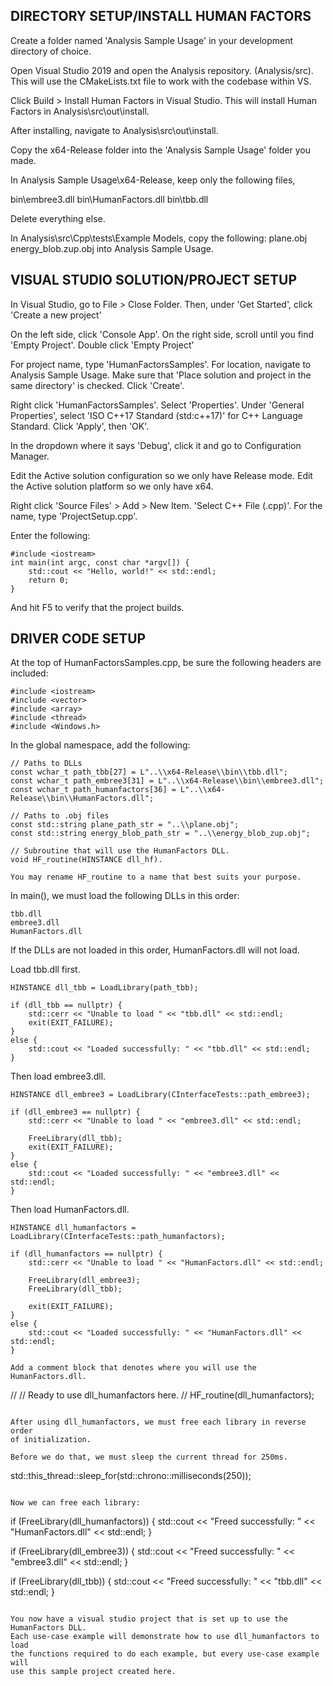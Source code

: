 <h2> DIRECTORY SETUP/INSTALL HUMAN FACTORS </h2>

Create a folder named 'Analysis Sample Usage' in your development directory of choice.

Open Visual Studio 2019 and open the Analysis repository.
(Analysis/src). This will use the CMakeLists.txt file to work with the codebase within VS.

Click Build > Install Human Factors in Visual Studio.
This will install Human Factors in
Analysis\src\out\install.

After installing, navigate to
Analysis\src\out\install.

Copy the x64-Release folder into the 'Analysis Sample Usage' folder you made.

In Analysis Sample Usage\x64-Release, keep only the following files,

bin\embree3.dll
bin\HumanFactors.dll
bin\tbb.dll

Delete everything else.

In Analysis\src\Cpp\tests\Example Models\, copy the following:
    plane.obj
    energy_blob.zup.obj
into Analysis Sample Usage.

<h2> VISUAL STUDIO SOLUTION/PROJECT SETUP </h2>

In Visual Studio, go to File > Close Folder.
Then, under 'Get Started', click 'Create a new project'

On the left side, click 'Console App'.
On the right side, scroll until you find 'Empty Project'.
Double click 'Empty Project'

For project name, type 'HumanFactorsSamples'.
For location, navigate to Analysis Sample Usage.
Make sure that 'Place solution and project in the same directory' is checked.
Click 'Create'.

Right click 'HumanFactorsSamples'.
Select 'Properties'.
Under 'General Properties', select 'ISO C++17 Standard (std:c++17)'
for C++ Language Standard. Click 'Apply', then 'OK'.

In the dropdown where it says 'Debug', click it and go to
Configuration Manager.

Edit the Active solution configuration so we only have Release mode.
Edit the Active solution platform so we only have x64.

Right click 'Source Files' > Add > New Item.
'Select C++ File (.cpp)'.
For the name, type 'ProjectSetup.cpp'.

Enter the following:
```
#include <iostream>
int main(int argc, const char *argv[]) {
    std::cout << "Hello, world!" << std::endl;
    return 0;
}
```
And hit F5 to verify that the project builds.

<h2> DRIVER CODE SETUP </h2>

At the top of HumanFactorsSamples.cpp,
be sure the following headers are included:

```
#include <iostream>
#include <vector>
#include <array>
#include <thread>
#include <Windows.h>
```

In the global namespace, add the following:

```
// Paths to DLLs
const wchar_t path_tbb[27] = L"..\\x64-Release\\bin\\tbb.dll";
const wchar_t path_embree3[31] = L"..\\x64-Release\\bin\\embree3.dll";
const wchar_t path_humanfactors[36] = L"..\\x64-Release\\bin\\HumanFactors.dll";

// Paths to .obj files
const std::string plane_path_str = "..\\plane.obj";
const std::string energy_blob_path_str = "..\\energy_blob_zup.obj";

// Subroutine that will use the HumanFactors DLL.
void HF_routine(HINSTANCE dll_hf).

You may rename HF_routine to a name that best suits your purpose.
```

In main(), we must load the following DLLs in this order:
```
tbb.dll
embree3.dll
HumanFactors.dll
```
If the DLLs are not loaded in this order, HumanFactors.dll will not load.

Load tbb.dll first.
```
HINSTANCE dll_tbb = LoadLibrary(path_tbb);

if (dll_tbb == nullptr) {
    std::cerr << "Unable to load " << "tbb.dll" << std::endl;
    exit(EXIT_FAILURE);
}
else {
    std::cout << "Loaded successfully: " << "tbb.dll" << std::endl;
}
```

Then load embree3.dll.
```
HINSTANCE dll_embree3 = LoadLibrary(CInterfaceTests::path_embree3);

if (dll_embree3 == nullptr) {
    std::cerr << "Unable to load " << "embree3.dll" << std::endl;

    FreeLibrary(dll_tbb);
    exit(EXIT_FAILURE);
}
else {
    std::cout << "Loaded successfully: " << "embree3.dll" << std::endl;
}
```

Then load HumanFactors.dll.
```
HINSTANCE dll_humanfactors = LoadLibrary(CInterfaceTests::path_humanfactors);

if (dll_humanfactors == nullptr) {
    std::cerr << "Unable to load " << "HumanFactors.dll" << std::endl;

    FreeLibrary(dll_embree3);
    FreeLibrary(dll_tbb);

    exit(EXIT_FAILURE);
}
else {
    std::cout << "Loaded successfully: " << "HumanFactors.dll" << std::endl;
}

Add a comment block that denotes where you will use the HumanFactors.dll.

```
//
// Ready to use dll_humanfactors here.
//
HF_routine(dll_humanfactors);
```

After using dll_humanfactors, we must free each library in reverse order
of initialization.

Before we do that, we must sleep the current thread for 250ms.
```
std::this_thread::sleep_for(std::chrono::milliseconds(250));
```

Now we can free each library:
```
if (FreeLibrary(dll_humanfactors)) {
    std::cout << "Freed successfully: " << "HumanFactors.dll" << std::endl;
}

if (FreeLibrary(dll_embree3)) {
    std::cout << "Freed successfully: " << "embree3.dll" << std::endl;
}

if (FreeLibrary(dll_tbb)) {
    std::cout << "Freed successfully: " << "tbb.dll" << std::endl;
}
```

You now have a visual studio project that is set up to use the HumanFactors DLL.
Each use-case example will demonstrate how to use dll_humanfactors to load
the functions required to do each example, but every use-case example will
use this sample project created here.
